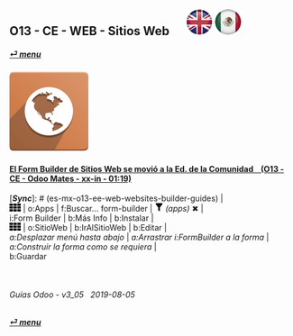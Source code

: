 ## O13 - CE - WEB - Sitios Web &nbsp;&nbsp;&nbsp;&nbsp; [![en-uk](/doc/img/en-uk_flag_button_small.png)](/en-uk/o13/ee/web/en-uk-o13-ee-web-websites-builder-guides.md) [ ![es-mx](/doc/img/es-mx_flag_button_small.png)](/es-mx/o13/ee/web/es-mx-o13-ee-web-websites-builder-guides.md)  
#### [_&#x23CE; menu_](/es-mx/o13/ce/es-mx-o13-ce-guides-menu.md "Regresar al menúu de CE")
### ![web](/doc/img/website.png)

#### [El Form Builder de Sitios Web se movió a la Ed. de la Comunidad &nbsp;&nbsp; (O13 - CE - Odoo Mates - xx-in - 01:19)](https://youtube.com/embed/o3WGNq4i344?autoplay=1&start=0&end=0&rel=0)  
[***Sync***]: # (es-mx-o13-ee-web-websites-builder-guides) |  
![apps](/doc/img/apps.png) | o:Apps | f:Buscar... form-builder | ![filter](/doc/img/filter.png) _(apps)_ &#x2716; |  
i:Form Builder | b:Más Info | b:Instalar |  
![apps](/doc/img/apps.png) | o:SitioWeb | b:IrAlSitioWeb | b:Editar |  
_a:Desplazar menú hasta abajo_ | _a:Arrastrar i:FormBuilder a la forma_ | _a:Construir la forma como se requiera_ |  
b:Guardar  

<br>
	
###### Guías Odoo - v3_05 &nbsp; 2019-08-05  
**[_&#x23CE; menu_](/es-mx/o13/ce/es-mx-o13-ce-guides-menu.md)**  
